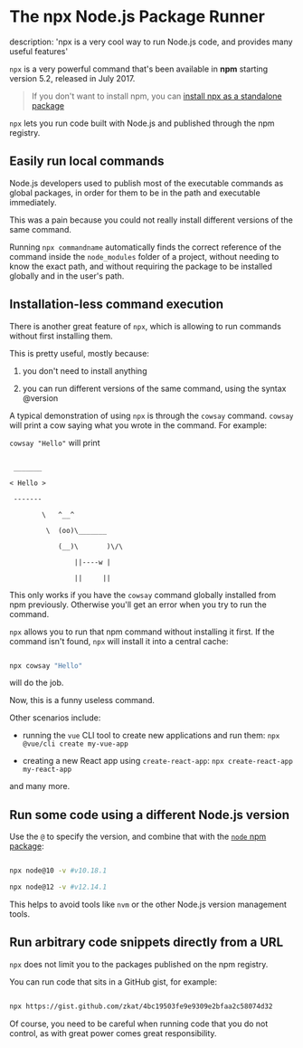 





# The npx Node.js Package Runner

description: 'npx is a very cool way to run Node.js code, and provides many useful features'





`npx` is a very powerful command that's been available in **npm** starting version 5.2, released in July 2017.



> If you don't want to install npm, you can [install npx as a standalone package](https://www.npmjs.com/package/npx)



`npx` lets you run code built with Node.js and published through the npm registry.



## Easily run local commands



Node.js developers used to publish most of the executable commands as global packages, in order for them to be in the path and executable immediately.



This was a pain because you could not really install different versions of the same command.



Running `npx commandname` automatically finds the correct reference of the command inside the `node_modules` folder of a project, without needing to know the exact path, and without requiring the package to be installed globally and in the user's path.



## Installation-less command execution



There is another great feature of `npx`, which is allowing to run commands without first installing them.



This is pretty useful, mostly because:



1. you don't need to install anything

2. you can run different versions of the same command, using the syntax @version



A typical demonstration of using `npx` is through the `cowsay` command. `cowsay` will print a cow saying what you wrote in the command. For example:



`cowsay "Hello"` will print



```console

 _______

< Hello >

 -------

        \   ^__^

         \  (oo)\_______

            (__)\       )\/\

                ||----w |

                ||     ||

```



This only works if you have the `cowsay` command globally installed from npm previously. Otherwise you'll get an error when you try to run the command.



`npx` allows you to run that npm command without installing it first. If the command isn't found, `npx` will install it into a central cache:



```bash

npx cowsay "Hello"

```



will do the job.



Now, this is a funny useless command.

Other scenarios include:



* running the `vue` CLI tool to create new applications and run them: `npx @vue/cli create my-vue-app`

* creating a new React app using `create-react-app`: `npx create-react-app my-react-app`



and many more.



## Run some code using a different Node.js version



Use the `@` to specify the version, and combine that with the [`node` npm package](https://www.npmjs.com/package/node):



```bash

npx node@10 -v #v10.18.1

npx node@12 -v #v12.14.1

```



This helps to avoid tools like `nvm` or the other Node.js version management tools.



## Run arbitrary code snippets directly from a URL



`npx` does not limit you to the packages published on the npm registry.



You can run code that sits in a GitHub gist, for example:



```bash

npx https://gist.github.com/zkat/4bc19503fe9e9309e2bfaa2c58074d32

```



Of course, you need to be careful when running code that you do not control, as with great power comes great responsibility.

